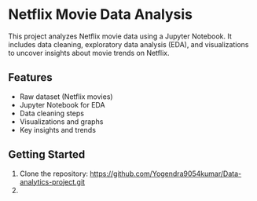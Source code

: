 # Netflix Movie Data Analysis

This project analyzes Netflix movie data using a Jupyter Notebook.
It includes data cleaning, exploratory data analysis (EDA), and visualizations 
to uncover insights about movie trends on Netflix.

## Features
- Raw dataset (Netflix movies)
- Jupyter Notebook for EDA
- Data cleaning steps
- Visualizations and graphs
- Key insights and trends


## Getting Started
1. Clone the repository: https://github.com/Yogendra9054kumar/Data-analytics-project.git
2. 
